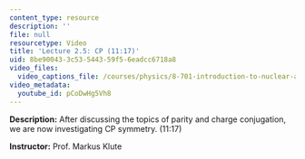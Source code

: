 ```yaml
---
content_type: resource
description: ''
file: null
resourcetype: Video
title: 'Lecture 2.5: CP (11:17)'
uid: 8be90043-3c53-5443-59f5-6eadcc6718a8
video_files:
  video_captions_file: /courses/physics/8-701-introduction-to-nuclear-and-particle-physics-fall-2020/video-lectures/chapter-2.-symmetries/lecture-2.5-cp-11-17/pCoDwHg5Vh8.vtt
video_metadata:
  youtube_id: pCoDwHg5Vh8
---
```


**Description:** After discussing the topics of parity and charge conjugation, we are now investigating CP symmetry. (11:17)

**Instructor:** Prof. Markus Klute